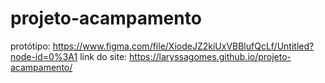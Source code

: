 # projeto-acampamento

protótipo: https://www.figma.com/file/XiodeJZ2kiUxVBBlufQcLf/Untitled?node-id=0%3A1
link do site: https://laryssagomes.github.io/projeto-acampamento/
